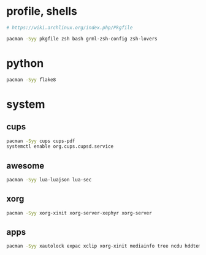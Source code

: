 # profile, shells

```bash
# https://wiki.archlinux.org/index.php/Pkgfile

pacman -Syy pkgfile zsh bash grml-zsh-config zsh-lovers
```

# python

```bash
pacman -Syy flake8
```

# system

## cups

```bash
pacman -Syy cups cups-pdf
systemctl enable org.cups.cupsd.service
```

## awesome

```bash
pacman -Syy lua-luajson lua-sec
```

## xorg

```bash
pacman -Syy xorg-xinit xorg-server-xephyr xorg-server
```

## apps

```bash
pacman -Syy xautolock expac xclip xorg-xinit mediainfo tree ncdu hddtemp vicious cups-pdf unzip vimpager wireless_tools feh lm_sensors flake8 rsync msmtp etc/expactmux cscope bash-completion screen nfs-utils alsa-tools dos2unix alsa-utils xorg-server-xephyr xf86-video-intel intel-ucode streamlink vim xorg-server xlockmore wpa_supplicant bat ripgrep openssh mplayer noto-fonts-emoji mutt awesome imagemagick gdb evince cups ttf-droid weechat nodejs mercurial git subversion lib32-mesa vlc emacs chromium firefox libreoffice-fresh
```
